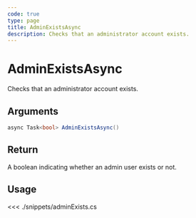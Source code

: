 ```yaml
---
code: true
type: page
title: AdminExistsAsync
description: Checks that an administrator account exists.
---
```


# AdminExistsAsync

Checks that an administrator account exists.

## Arguments

```csharp
async Task<bool> AdminExistsAsync()
```

## Return

A boolean indicating whether an admin user exists or not.

## Usage

<<< ./snippets/adminExists.cs
